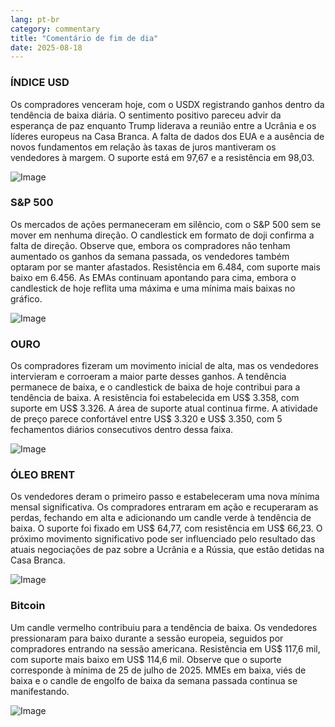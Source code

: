 ```yaml
---
lang: pt-br
category: commentary
title: "Comentário de fim de dia"
date: 2025-08-18
---
```


### ÍNDICE USD

Os compradores venceram hoje, com o USDX registrando ganhos dentro da tendência de baixa diária. O sentimento positivo pareceu advir da esperança de paz enquanto Trump liderava a reunião entre a Ucrânia e os líderes europeus na Casa Branca. A falta de dados dos EUA e a ausência de novos fundamentos em relação às taxas de juros mantiveram os vendedores à margem. O suporte está em 97,67 e a resistência em 98,03.

![Image](https://markleighedu.github.io/img/Aug-2025/18-Aug-2025/usdindex.jpg)

### S&P 500

Os mercados de ações permaneceram em silêncio, com o S&P 500 sem se mover em nenhuma direção. O candlestick em formato de doji confirma a falta de direção. Observe que, embora os compradores não tenham aumentado os ganhos da semana passada, os vendedores também optaram por se manter afastados. Resistência em 6.484, com suporte mais baixo em 6.456. As EMAs continuam apontando para cima, embora o candlestick de hoje reflita uma máxima e uma mínima mais baixas no gráfico.

![Image](https://markleighedu.github.io/img/Aug-2025/18-Aug-2025/sp500.jpg)

### OURO

Os compradores fizeram um movimento inicial de alta, mas os vendedores intervieram e corroeram a maior parte desses ganhos. A tendência permanece de baixa, e o candlestick de baixa de hoje contribui para a tendência de baixa. A resistência foi estabelecida em US$ 3.358, com suporte em US$ 3.326. A área de suporte atual continua firme. A atividade de preço parece confortável entre US$ 3.320 e US$ 3.350, com 5 fechamentos diários consecutivos dentro dessa faixa.

![Image](https://markleighedu.github.io/img/Aug-2025/18-Aug-2025/gold.jpg)

### ÓLEO BRENT

Os vendedores deram o primeiro passo e estabeleceram uma nova mínima mensal significativa. Os compradores entraram em ação e recuperaram as perdas, fechando em alta e adicionando um candle verde à tendência de baixa. O suporte foi fixado em US$ 64,77, com resistência em US$ 66,23. O próximo movimento significativo pode ser influenciado pelo resultado das atuais negociações de paz sobre a Ucrânia e a Rússia, que estão detidas na Casa Branca.

![Image](https://markleighedu.github.io/img/Aug-2025/18-Aug-2025/brentoil.jpg)

### Bitcoin

Um candle vermelho contribuiu para a tendência de baixa. Os vendedores pressionaram para baixo durante a sessão europeia, seguidos por compradores entrando na sessão americana. Resistência em US$ 117,6 mil, com suporte mais baixo em US$ 114,6 mil. Observe que o suporte corresponde à mínima de 25 de julho de 2025. MMEs em baixa, viés de baixa e o candle de engolfo de baixa da semana passada continua se manifestando.

![Image](https://markleighedu.github.io/img/Aug-2025/18-Aug-2025/bitcoin.jpg)

